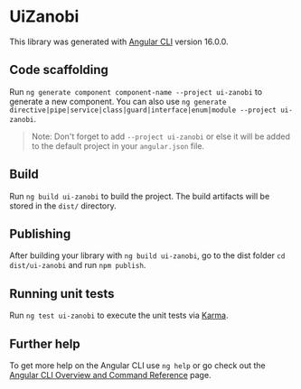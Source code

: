 # UiZanobi

This library was generated with [Angular CLI](https://github.com/angular/angular-cli) version 16.0.0.

## Code scaffolding

Run `ng generate component component-name --project ui-zanobi` to generate a new component. You can also use `ng generate directive|pipe|service|class|guard|interface|enum|module --project ui-zanobi`.
> Note: Don't forget to add `--project ui-zanobi` or else it will be added to the default project in your `angular.json` file. 

## Build

Run `ng build ui-zanobi` to build the project. The build artifacts will be stored in the `dist/` directory.

## Publishing

After building your library with `ng build ui-zanobi`, go to the dist folder `cd dist/ui-zanobi` and run `npm publish`.

## Running unit tests

Run `ng test ui-zanobi` to execute the unit tests via [Karma](https://karma-runner.github.io).

## Further help

To get more help on the Angular CLI use `ng help` or go check out the [Angular CLI Overview and Command Reference](https://angular.io/cli) page.
